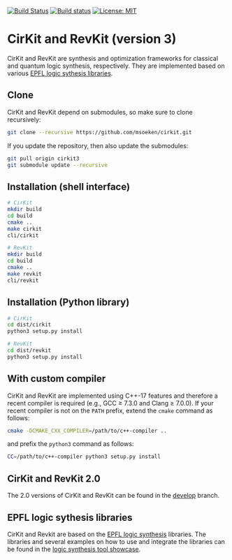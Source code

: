 [![Build Status](https://travis-ci.org/msoeken/cirkit.svg?branch=cirkit3)](https://travis-ci.org/msoeken/cirkit)
[![Build status](https://ci.appveyor.com/api/projects/status/201o4wdh0gmb56et?svg=true)](https://ci.appveyor.com/project/msoeken/cirkit)
[![License: MIT](https://img.shields.io/badge/License-MIT-yellow.svg)](https://opensource.org/licenses/MIT)

# CirKit and RevKit (version 3)

CirKit and RevKit are synthesis and optimization frameworks for classical and
quantum logic synthesis, respectively.  They are implemented based on various
[EPFL logic sythesis libraries](https://github.com/lsils/lstools-showcase).

## Clone

CirKit and RevKit depend on submodules, so make sure to clone recursively:

```bash
git clone --recursive https://github.com/msoeken/cirkit.git
```

If you update the repository, then also update the submodules:

```bash
git pull origin cirkit3
git submodule update --recursive
```

## Installation (shell interface)

```bash
# CirKit
mkdir build
cd build
cmake ..
make cirkit
cli/cirkit

# RevKit
mkdir build
cd build
cmake ..
make revkit
cli/revkit
```

## Installation (Python library)

```bash
# CirKit
cd dist/cirkit
python3 setup.py install

# RevKit
cd dist/revkit
python3 setup.py install
```

## With custom compiler

CirKit and RevKit are implemented using C++-17 features and therefore a recent
compiler is required (e.g., GCC ≥ 7.3.0 and Clang ≥ 7.0.0).  If your recent
compiler is not on the `PATH` prefix, extend the `cmake` command as follows:

```bash
cmake -DCMAKE_CXX_COMPILER=/path/to/c++-compiler ..
```

and prefix the `python3` command as follows:

```bash
CC=/path/to/c++-compiler python3 setup.py install
```

## CirKit and RevKit 2.0

The 2.0 versions of CirKit and RevKit can be found
in the [develop](https://github.com/msoeken/cirkit/tree/develop/) branch.


## EPFL logic sythesis libraries

CirKit and Revkit are based on the [EPFL logic synthesis](https://lsi.epfl.ch/page-138455-en.html) libraries.  The libraries and several examples on how to use and integrate the libraries can be found in the [logic synthesis tool showcase](https://github.com/lsils/lstools-showcase).


